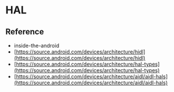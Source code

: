 # HAL

## Reference

* inside-the-android
* [https://source.android.com/devices/architecture/hidl](https://source.android.com/devices/architecture/hidl)
* [https://source.android.com/devices/architecture/hal-types](https://source.android.com/devices/architecture/hal-types)
* [https://source.android.com/devices/architecture/aidl/aidl-hals](https://source.android.com/devices/architecture/aidl/aidl-hals)
